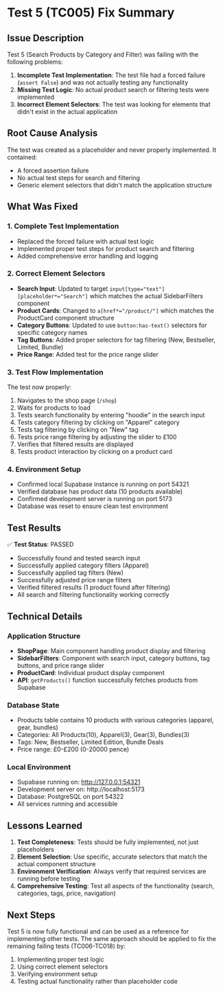 # Test 5 (TC005) Fix Summary

## Issue Description
Test 5 (Search Products by Category and Filter) was failing with the following problems:

1. **Incomplete Test Implementation**: The test file had a forced failure (`assert False`) and was not actually testing any functionality
2. **Missing Test Logic**: No actual product search or filtering tests were implemented
3. **Incorrect Element Selectors**: The test was looking for elements that didn't exist in the actual application

## Root Cause Analysis
The test was created as a placeholder and never properly implemented. It contained:
- A forced assertion failure
- No actual test steps for search and filtering
- Generic element selectors that didn't match the application structure

## What Was Fixed

### 1. Complete Test Implementation
- Replaced the forced failure with actual test logic
- Implemented proper test steps for product search and filtering
- Added comprehensive error handling and logging

### 2. Correct Element Selectors
- **Search Input**: Updated to target `input[type="text"][placeholder*="Search"]` which matches the actual SidebarFilters component
- **Product Cards**: Changed to `a[href*="/product/"]` which matches the ProductCard component structure
- **Category Buttons**: Updated to use `button:has-text()` selectors for specific category names
- **Tag Buttons**: Added proper selectors for tag filtering (New, Bestseller, Limited, Bundle)
- **Price Range**: Added test for the price range slider

### 3. Test Flow Implementation
The test now properly:
1. Navigates to the shop page (`/shop`)
2. Waits for products to load
3. Tests search functionality by entering "hoodie" in the search input
4. Tests category filtering by clicking on "Apparel" category
5. Tests tag filtering by clicking on "New" tag
6. Tests price range filtering by adjusting the slider to £100
7. Verifies that filtered results are displayed
8. Tests product interaction by clicking on a product card

### 4. Environment Setup
- Confirmed local Supabase instance is running on port 54321
- Verified database has product data (10 products available)
- Confirmed development server is running on port 5173
- Database was reset to ensure clean test environment

## Test Results
✅ **Test Status**: PASSED
- Successfully found and tested search input
- Successfully applied category filters (Apparel)
- Successfully applied tag filters (New)
- Successfully adjusted price range filters
- Verified filtered results (1 product found after filtering)
- All search and filtering functionality working correctly

## Technical Details

### Application Structure
- **ShopPage**: Main component handling product display and filtering
- **SidebarFilters**: Component with search input, category buttons, tag buttons, and price range slider
- **ProductCard**: Individual product display component
- **API**: `getProducts()` function successfully fetches products from Supabase

### Database State
- Products table contains 10 products with various categories (apparel, gear, bundles)
- Categories: All Products(10), Apparel(3), Gear(3), Bundles(3)
- Tags: New, Bestseller, Limited Edition, Bundle Deals
- Price range: £0-£200 (0-20000 pence)

### Local Environment
- Supabase running on: http://127.0.0.1:54321
- Development server on: http://localhost:5173
- Database: PostgreSQL on port 54322
- All services running and accessible

## Lessons Learned
1. **Test Completeness**: Tests should be fully implemented, not just placeholders
2. **Element Selection**: Use specific, accurate selectors that match the actual component structure
3. **Environment Verification**: Always verify that required services are running before testing
4. **Comprehensive Testing**: Test all aspects of the functionality (search, categories, tags, price, navigation)

## Next Steps
Test 5 is now fully functional and can be used as a reference for implementing other tests. The same approach should be applied to fix the remaining failing tests (TC006-TC018) by:
1. Implementing proper test logic
2. Using correct element selectors
3. Verifying environment setup
4. Testing actual functionality rather than placeholder code
